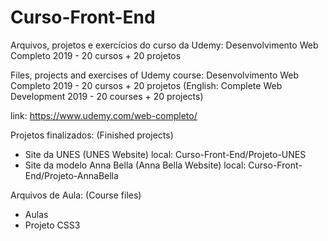 # Curso-Front-End
Arquivos, projetos e exercícios do curso da Udemy: Desenvolvimento Web Completo 2019 - 20 cursos + 20 projetos

Files, projects and exercises of Udemy course: Desenvolvimento Web Completo 2019 - 20 cursos + 20 projetos 
(English: Complete Web Development 2019 - 20 courses + 20 projects)

link: https://www.udemy.com/web-completo/

Projetos finalizados: (Finished projects) 
 - Site da UNES (UNES Website) local: Curso-Front-End/Projeto-UNES
 - Site da modelo Anna Bella (Anna Bella Website) local: Curso-Front-End/Projeto-AnnaBella

Arquivos de Aula: (Course files)
- Aulas
- Projeto CSS3
